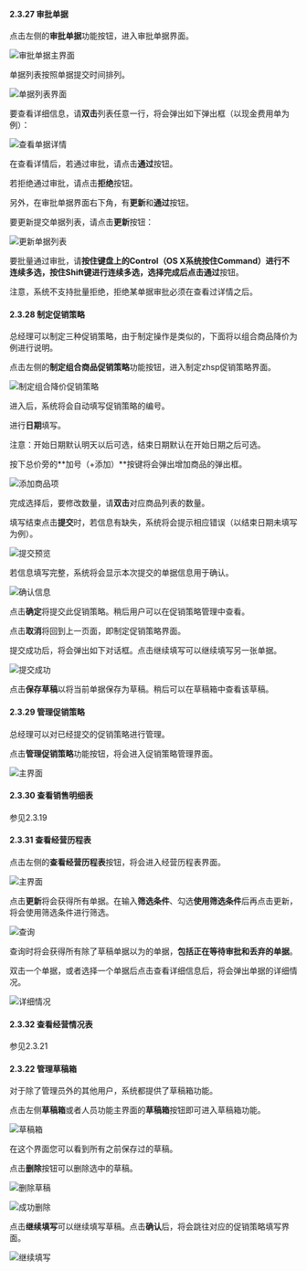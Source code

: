 #### 2.3.27 审批单据

点击左侧的**审批单据**功能按钮，进入审批单据界面。

![审批单据主界面](./img/审批单据/进入审批单据界面.png)

单据列表按照单据提交时间排列。

![单据列表界面](./img/审批单据/审批单据按时间排序.png)

要查看详细信息，请**双击**列表任意一行，将会弹出如下弹出框（以现金费用单为例）：

![查看单据详情](./img/审批单据/审批查看详细信息.png)

在查看详情后，若通过审批，请点击**通过**按钮。

若拒绝通过审批，请点击**拒绝**按钮。

另外，在审批单据界面右下角，有**更新**和**通过**按钮。

要更新提交单据列表，请点击**更新**按钮：

![更新单据列表](./img/审批单据/更新审批单据列表.png)

要批量通过审批，请**按住键盘上的Control（OS X系统按住Command）**进行不连续多选，**按住Shift键**进行连续多选，选择完成后点击**通过**按钮。

注意，系统不支持批量拒绝，拒绝某单据审批必须在查看过详情之后。

#### 2.3.28 制定促销策略

总经理可以制定三种促销策略，由于制定操作是类似的，下面将以组合商品降价为例进行说明。

点击左侧的**制定组合商品促销策略**功能按钮，进入制定zhsp促销策略界面。

![制定组合降价促销策略](./img/促销策略/制定商品降价促销策略主界面.png)

进入后，系统将会自动填写促销策略的编号。

进行**日期**填写。

注意：开始日期默认明天以后可选，结束日期默认在开始日期之后可选。

按下总价旁的**加号（+添加）**按键将会弹出增加商品的弹出框。

![添加商品项](./img/促销策略/促销策略增加商品.png)

完成选择后，要修改数量，请**双击**对应商品列表的数量。

填写结束点击**提交**时，若信息有缺失，系统将会提示相应错误（以结束日期未填写为例）。

![提交预览](./img/促销策略/促销策略提交失败.png)

若信息填写完整，系统将会显示本次提交的单据信息用于确认。

![确认信息](./img/促销策略/促销策略确认提交.png)

点击**确定**将提交此促销策略。稍后用户可以在促销策略管理中查看。

点击**取消**将回到上一页面，即制定促销策略界面。

提交成功后，将会弹出如下对话框。点击继续填写可以继续填写另一张单据。

![提交成功](img/收款单/提交成功.png)

点击**保存草稿**以将当前单据保存为草稿。稍后可以在草稿箱中查看该草稿。

#### 2.3.29 管理促销策略

总经理可以对已经提交的促销策略进行管理。

点击**管理促销策略**功能按钮，将会进入促销策略管理界面。

![主界面](./img/促销策略/管理促销策略.png)

#### 2.3.30 查看销售明细表

参见2.3.19

#### 2.3.31 查看经营历程表

点击左侧的**查看经营历程表**按钮，将会进入经营历程表界面。

![主界面](./img/经营历程表/主界面.png)

点击**更新**将会获得所有单据。在输入**筛选条件**、勾选**使用筛选条件**后再点击更新，将会使用筛选条件进行筛选。

![查询](./img/经营历程表/查询.png)

查询时将会获得所有除了草稿单据以为的单据，**包括正在等待审批和丢弃的单据**。

双击一个单据，或者选择一个单据后点击查看详细信息后，将会弹出单据的详细情况。

![详细情况](./img/经营历程表/查看详细信息.png)

#### 2.3.32 查看经营情况表

参见2.3.21

#### 2.3.22 管理草稿箱

对于除了管理员外的其他用户，系统都提供了草稿箱功能。

点击左侧**草稿箱**或者人员功能主界面的**草稿箱**按钮即可进入草稿箱功能。

![草稿箱](./img/促销策略/促销策略草稿主界面.png)

在这个界面您可以看到所有之前保存过的草稿。

点击**删除**按钮可以删除选中的草稿。

![删除草稿](./img/促销策略/促销策略草稿删除.png)

![成功删除](./img/草稿箱/删除成功.png)

点击**继续填写**可以继续填写草稿。点击**确认**后，将会跳往对应的促销策略填写界面。

![继续填写](./img/促销策略/促销策略草稿继续填写.png)

